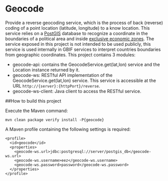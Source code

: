 # Geocode

Provide a reverse geocoding service, which is the process of back (reverse) coding of a point location (latitude, longitude) to a know location. This service relies on a [PostGIS](http://postgis.refractions.net/) database to recognize a coordinate in the boundaries of a political area and inside [exclusive economic zones](https://en.wikipedia.org/wiki/Exclusive_economic_zone). The service exposed in this project is not intended to be used publicly, this service is used internally in GBIF services to interpret countries boundaries from geographic coordinates. This project contains 3 modules:
  * geocode-api: contains the GeocodeService.get(lat,lon) service and the Location instance returned by it.
  * geocode-ws: RESTful API implementation of the GeocodeService.get(lat,lon) service.
    This service is accessible at the URL `http://{server}:{httpPort}/reverse`.
  * geocode-ws-client: Java client to access the RESTful service.
   
##How to build this project

Execute the Maven command:

```
mvn clean package verify install -P{geocode}
```

A Maven profile containing the following settings is required:

```
<profile>
  <id>geocode</id>
  <properties>    
    <geocode-ws.url>jdbc:postgresql://server/postgis_db</geocode-ws.url>
    <geocode-ws.username>eez</geocode-ws.username>
    <geocode-ws.password>password</geocode-ws.password>
  </properties>
</profile>
```
